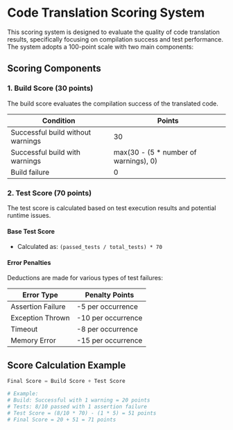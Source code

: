 # Code Translation Scoring System

This scoring system is designed to evaluate the quality of code translation results, specifically focusing on compilation success and test performance. The system adopts a 100-point scale with two main components:

## Scoring Components

### 1. Build Score (30 points)
The build score evaluates the compilation success of the translated code.

| Condition | Points |
|-----------|--------|
| Successful build without warnings | 30 |
| Successful build with warnings | max(30 - (5 * number of warnings), 0) |
| Build failure | 0 |

### 2. Test Score (70 points)
The test score is calculated based on test execution results and potential runtime issues.

#### Base Test Score
- Calculated as: `(passed_tests / total_tests) * 70`

#### Error Penalties
Deductions are made for various types of test failures:

| Error Type | Penalty Points |
|------------|----------------|
| Assertion Failure | -5 per occurrence |
| Exception Thrown | -10 per occurrence |
| Timeout | -8 per occurrence |
| Memory Error | -15 per occurrence |

## Score Calculation Example

```python
Final Score = Build Score + Test Score

# Example:
# Build: Successful with 1 warning = 20 points
# Tests: 8/10 passed with 1 assertion failure
# Test Score = (8/10 * 70) - (1 * 5) = 51 points
# Final Score = 20 + 51 = 71 points